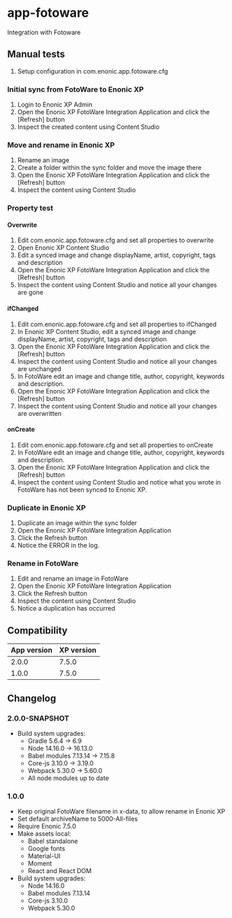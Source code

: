 # app-fotoware
Integration with Fotoware

## Manual tests

1. Setup configuration in com.enonic.app.fotoware.cfg

### Initial sync from FotoWare to Enonic XP

1. Login to Enonic XP Admin
2. Open the Enonic XP FotoWare Integration Application and click the [Refresh] button
3. Inspect the created content using Content Studio

### Move and rename in Enonic XP

1. Rename an image
2. Create a folder within the sync folder and move the image there
3. Open the Enonic XP FotoWare Integration Application and click the [Refresh] button
4. Inspect the content using Content Studio

### Property test

#### Overwrite
1. Edit com.enonic.app.fotoware.cfg and set all properties to overwrite
2. Open Enonic XP Content Studio
3. Edit a synced image and change displayName, artist, copyright, tags and description
4. Open the Enonic XP FotoWare Integration Application and click the [Refresh] button
5. Inspect the content using Content Studio and notice all your changes are gone

#### ifChanged

1. Edit com.enonic.app.fotoware.cfg and set all properties to ifChanged
2. In Enonic XP Content Studio, edit a synced image and change displayName, artist, copyright, tags and description
3. Open the Enonic XP FotoWare Integration Application and click the [Refresh] button
4. Inspect the content using Content Studio and notice all your changes are unchanged
5. In FotoWare edit an image and change title, author, copyright, keywords and description.
6. Open the Enonic XP FotoWare Integration Application and click the [Refresh] button
7. Inspect the content using Content Studio and notice all your changes are overwritten

#### onCreate

1. Edit com.enonic.app.fotoware.cfg and set all properties to onCreate
2. In FotoWare edit an image and change title, author, copyright, keywords and description.
3. Open the Enonic XP FotoWare Integration Application and click the [Refresh] button
4. Inspect the content using Content Studio and notice what you wrote in FotoWare has not been synced to Enonic XP.

### Duplicate in Enonic XP

1. Duplicate an image within the sync folder
2. Open the Enonic XP FotoWare Integration Application
3. Click the Refresh button
4. Notice the ERROR in the log.

### Rename in FotoWare

1. Edit and rename an image in FotoWare
2. Open the Enonic XP FotoWare Integration Application
3. Click the Refresh button
4. Inspect the content using Content Studio
5. Notice a duplication has occurred

## Compatibility

| App version | XP version |
| ----------- | ---------- |
| 2.0.0 | 7.5.0 |
| 1.0.0 | 7.5.0 |

## Changelog

### 2.0.0-SNAPSHOT

* Build system upgrades:
  * Gradle 5.6.4 -> 6.9
  * Node 14.16.0 -> 16.13.0
  * Babel modules 7.13.14 -> 7.15.8
  * Core-js 3.10.0 -> 3.19.0
  * Webpack 5.30.0 -> 5.60.0
  * All node modules up to date

### 1.0.0

* Keep original FotoWare filename in x-data, to allow rename in Enonic XP
* Set default archiveName to 5000-All-files
* Require Enonic 7.5.0
* Make assets local:
  * Babel standalone
  * Google fonts
  * Material-UI
  * Moment
  * React and React DOM
* Build system upgrades:
  * Node 14.16.0
  * Babel modules 7.13.14
  * Core-js 3.10.0
  * Webpack 5.30.0
